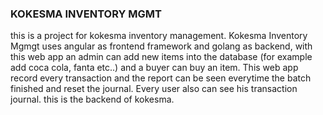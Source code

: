 ### KOKESMA INVENTORY MGMT
this is a project for kokesma inventory management. Kokesma Inventory Mgmgt uses angular as frontend framework and golang as backend, with this web app an admin can add new items into the database (for example add coca cola, fanta etc..) and a buyer can buy an item. This web app record every transaction and the report can be seen everytime the batch finished and reset the journal. Every user also can see his transaction journal. this is the backend of kokesma.